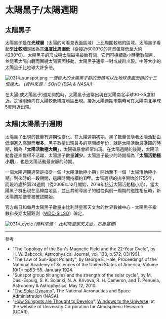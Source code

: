 # 太陽黑子/太陽週期

## 太陽黑子

太陽黑子是在**光球層**（太陽的可看見表面區域）上比周圍較暗的區域。太陽黑子看起來**比較暗**是因為其**溫度比周圍低**（從接近6000°C的背景值降低至大約4200°C）。太陽黑子的形成與太陽磁場擾動有關，它們可持續數小時至數個月，並隨著太陽自轉而圍繞太陽表面移動。太陽黑子通常一對或成群出現。中等大小的太陽黑子比地球大許多倍。

![0314_sunspot.png](./static/0314_sunspot.png)
*一個巨大的太陽黑子群的面積可以比地球表面面積的十三倍還大。 (資料來源︰ SOHO (ESA & NASA))*

在太陽(或太陽黑子)週期開始時，太陽黑子通常出現在太陽南北半球30-35度附近。之後則傾向在太陽較低緯度地區出現。接近太陽週期末期時可在太陽南北半球5度附近出現。

## 太陽(太陽黑子)週期

太陽黑子出現的數量有週期性變化。在太陽週期初期，黑子數量會隨著太陽活動由低潮進入高潮而**增多**。黑子數量出現最多的期間或年份，就是太陽活動最活躍的時期，稱為「**太陽活動極大期**」，太陽磁暴會經常出現。在太陽週期的後期，太陽活動會逐漸變得不活躍，太陽黑子數量**減少**。太陽黑子最少的時期稱為「**太陽活動極小期**」，也是太陽活動最安靜的時期。

一個太陽週期通常是指從一個「太陽活動極小期」開始至下一個「太陽活動極小期」到來時的一段期間，這段時間持續約**11年**。太陽週期的排序開始於1755年，而現時處於第24週期（從2008年12月開始，2019年接近太陽活動極小期）。當太陽黑子群出現在高緯度地區，並且其前導黑子的磁性與前一周期的磁性相反時，新太陽週期便會被確認開始。

官方每日和每月太陽黑子數量由比利時皇家天文台的世界數據中心 - 太陽黑子指數和長期太陽觀測（[WDC-SILSO](http://sidc.oma.be/silso/)）確定。

![0314_cycle](./static/cycle_chin.png)
*(資料來源︰ [比利時皇家天文台，布魯塞爾](http://sidc.be/silso))*

---

參考

- "The Topology of the Sun's Magnetic Field and the 22-Year Cycle", by H. W. Babcock, Astrophysical Journal, vol. 133, p.572, 03/1961.
- "The Law of Sun-Spot Polarity", by George E. Hale, Proceedings of the National Academy of Sciences of the United States of America, Volume 10(1): pp53–55. January 1924.
- "Sunspot group tilt angles and the strength of the solar cycle", by M. Dasi-Espuig, S. K. Solanki, N. A. Krivova, R. H. Cameron, and T. Penuela, Astronomy & Astrophysics, May 12, 2010.
- "[The Solar Dynamo](http://solarscience.msfc.nasa.gov/dynamo.shtml)", The National Aeronautics and Space Administration (NASA).
- "[How Sunspots are Thought to Develop](http://www.windows.ucar.edu/tour/link=/sun/atmosphere/sunspot_form_jpg_image.html)", [Windows to the Universe](http://www.windows2universe.org/spaceweather/images/sunspot_form_jpg_image.html), at the website of University Corporation for Atmospheric Research (UCAR).

